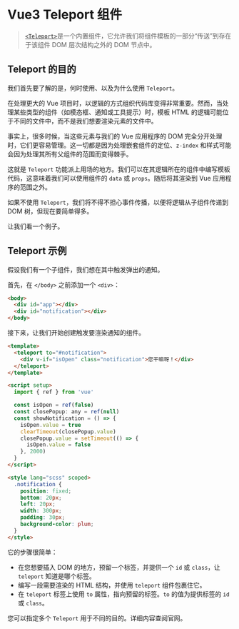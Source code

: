 # Vue3 Teleport 组件

> [`<Teleport>`](https://v3.vuejs.org/guide/teleport.html)是一个内置组件，它允许我们将组件模板的一部分“传送”到存在于该组件 DOM 层次结构之外的 DOM 节点中。

## Teleport 的目的

我们首先要了解的是，何时使用、以及为什么使用 `Teleport`。

在处理更大的 Vue 项目时，以逻辑的方式组织代码库变得非常重要。然而，当处理某些类型的组件（如模态框、通知或工具提示）时，模板 HTML 的逻辑可能位于不同的文件中，而不是我们想要渲染元素的文件中。

事实上，很多时候，当这些元素与我们的 Vue 应用程序的 DOM 完全分开处理时，它们更容易管理。这一切都是因为处理嵌套组件的定位、`z-index` 和样式可能会因为处理其所有父组件的范围而变得棘手。

这就是 `Teleport` 功能派上用场的地方。我们可以在其逻辑所在的组件中编写模板代码，这意味着我们可以使用组件的 `data` 或 `props`。随后将其渲染到 Vue 应用程序的范围之外。

如果不使用 `Teleport`，我们将不得不担心事件传播，以便将逻辑从子组件传递到 DOM 树，但现在要简单得多。

让我们看一个例子。

## Teleport 示例

假设我们有一个子组件，我们想在其中触发弹出的通知。

首先，在 `</body>` 之前添加一个 `<div>`：

```html
<body>
  <div id="app"></div>
  <div id="notification"></div>
</body>
```

接下来，让我们开始创建触发要渲染通知的组件。

```html
<template>
  <teleport to="#notification">
    <div v-if="isOpen" class="notification">您干嘛呀！</div>
  </teleport>
</template>

<script setup>
  import { ref } from 'vue'

  const isOpen = ref(false)
  const closePopup: any = ref(null)
  const showNotification = () => {
    isOpen.value = true
    clearTimeout(closePopup.value)
    closePopup.value = setTimeout(() => {
      isOpen.value = false
    }, 2000)
  }
</script>

<style lang="scss" scoped>
  .notification {
    position: fixed;
    bottom: 20px;
    left: 20px;
    width: 300px;
    padding: 30px;
    background-color: plum;
  }
</style>
```

它的步骤很简单：

- 在您想要插入 DOM 的地方，预留一个标签，并提供一个 `id` 或 `class`，让 `teleport` 知道是哪个标签。
- 编写一段需要渲染的 HTML 结构，并使用 `teleport` 组件包裹住它。
- 在 `teleport` 标签上使用 `to` 属性，指向预留的标签。`to` 的值为提供标签的 `id` 或 `class`。

您可以指定多个 `Teleport` 用于不同的目的。详细内容查阅官网。

